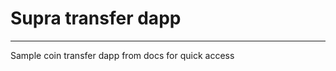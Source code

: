 # Supra transfer dapp
-----------------------------
Sample coin transfer dapp from docs for quick access
